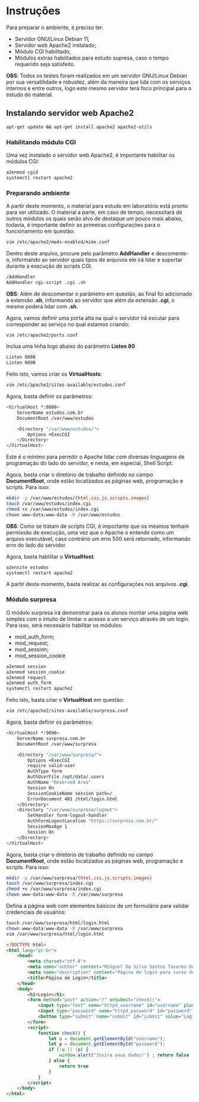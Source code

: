 # Instruções

Para preparar o ambiente, é preciso ter:

* Servidor GNU/Linux Debian 11;
* Servidor web Apache2 instalado;
* Módulo CGI habilitado;
* Módulos extras habilitados para estudo supresa, caso o tempo requerido seja satisfeito.

**OBS**: Todos os testes foram realizados em um servidor GNU/Linux Debian por sua versatilidade e robustez, além da maneira que lida com os serviços internos e entre outros, logo este mesmo servidor terá foco principal para o estudo do material.

## Instalando servidor web Apache2

```bash
apt-get update && apt-get install apache2 apache2-utils
```

### Habilitando módulo CGI

Uma vez instalado o servidor web Apache2, é importante habilitar os módulos CGI:

```bash
a2enmod cgid
systemctl restart apache2 
```
### Preparando ambiente
A partir deste momento, o material para estudo em laboratório está pronto para ser utilizado. O material a parte, em caso de tempo, necessitará de outros módulos os quais serão alvo de destaque um pouco mais abaixo, todavia, é importante definir as primeiras configurações para o funcionamento em questão:
```bash
vim /etc/apache2/mods-enabled/mime.conf
```
Dentro deste arquivo, procure pelo parâmetro **AddHandler** e descomente-o, informando ao servidor quais tipos de arquivos ele irá lidar e suportar durante a execução de scripts CGI.
```bash
/AddHandler
AddHandler cgi-script .cgi .sh
```
**OBS**: Além de descomentar o parâmetro em questão, ao final foi adicionado a extensão **.sh**, informando ao servidor que além da extensão **.cgi**, o mesmo poderá lidar com **.sh**.

Agora, vamos definir uma porta alta na qual o servidor irá escutar para corresponder ao serviço no qual estamos criando:
```bash
vim /etc/apache2/ports.conf
```
Inclua uma linha logo abaixo do parâmetro **Listen 80**
```bash
Listen 8080
Listen 9090
```

Feito isto, vamos criar os **VirtualHosts**:
```bash
vim /etc/apache2/sites-available/estudos.conf
```
Agora, basta definir os parâmetros:
```bash
<VirtualHost *:8080>
    ServerName estudos.com.br
    DocumentRoot /var/www/estudos

    <Directory "/var/www/estudos/">
        Options +ExecCGI
    </Directory>
</VirtualHost>
```
Este é o mínimo para permitir o Apache lidar com diversas linguagens de programação do lado do servidor, e nesta, em especial, Shell Script.

Agora, basta criar o diretório de trabalho definido no campo **DocumentRoot**, onde estão localizados as páginas web, programação e scripts. Para isso:
```bash
mkdir -p /var/www/estudos/{html,css,js,scripts,images}
touch /var/www/estudos/index.cgi
chmod +x /var/www/estudos/index.cgi
chown www-data:www-data -R /var/www/estudos
```
**OBS**: Como se tratam de scripts CGI, é importante que os mesmos tenham permissão de execução, uma vez que o Apache o entende como um arquivo executável, caso contrário um erro 500 será retornado, informando erro do lado do servidor.

Agora, basta habilitar o **VirtualHost**:
```bash
a2ensite estudos
systemctl restart apache2
```

A partir deste momento, basta realizar as configurações nos arquivos **.cgi**.

### Módulo surpresa
O módulo surpresa irá demonstrar para os alunos montar uma página web simples com o intuito de limitar o acesso a um serviço através de um login. Para isso, será necessário habilitar os módulos:

* mod_auth_form;
* mod_request;
* mod_session;
* mod_session_cookie
```bash
a2enmod session
a2enmod session_cookie
a2enmod request
a2enmod auth_form
systemctl restart apache2
```
Feito isto, basta criar o **VirtualHost** em questão:
```bash
vim /etc/apache2/sites-available/surpresa.conf
```
Agora, basta definir os parâmetros:
```bash
<VirtualHost *:9090>
    ServerName surpresa.com.br
    DocumentRoot /var/www/surpresa

    <Directory "/var/www/surpresa/">
        Options +ExecCGI
        require valid-user
        AuthType form
        AuthUserFile /opt/data/.users
        AuthName "Reserved Area"
        Session On
        SessionCookieName session path=/
        ErrorDocument 401 /html/login.html
    </Directory>
    <Directory "/var/www/surpresa/logout">
        SetHandler form-logout-handler
        AuthFormLogoutLocation "https://surpresa.com.br/"
        SessionMaxAge 1
        Session On
    </Directory>
</VirtualHost>
```
Agora, basta criar o diretório de trabalho definido no campo **DocumentRoot**, onde estão localizados as páginas web, programação e scripts. Para isso:
```bash
mkdir -p /var/www/surpresa/{html,css,js,scripts,images}
touch /var/www/surpresa/index.cgi
chmod +x /var/www/surpresa/index.cgi
chown www-data:www-data -R /var/www/surpresa
```
Defina a página web com elementos básicos de um formulário para validar credenciais de usuários:
```bash
touch /var/www/surpresa/html/login.html
chown www-data:www-data -R /var/www/surpresa
vim /var/www/surpresa/html/login.html
```
```html
<!DOCTYPE html>
<html lang="pt-br">
    <head>
        <meta charset="utf-8">
        <meta name="author" content="Mihguel Da Silva Santos Tavares De Araujo">
        <meta name="description" content="Página de login para curso de shell script com cgi em apache">
        <title>Página de Login</title>
    </head>
    <body>
        <h1>Login</h1>
        <form method="post" action="/" onSubmit="check()">
            <input type="text" name="httpd_username" id="username" placeholder="Insira o seu usuário"> <br>
            <input type="password" name="httpd_password" id="password" placeholder="Insira sua senha"><hr>
            <button type="submit" name="submit" id="submit" value="Login">Login</button>
        </form>
        <script>
            function check() {
                let u = document.getElementById("username");
                let p = document.getElementById("password");
                if (!u || !p) {
                    window.alert("Insira seus dados!") ; return false
                } else {
                    return true
                }
            }
        </script>
    </body>
</html>
```
